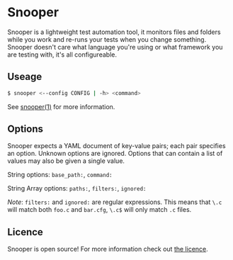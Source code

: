 # Snooper

Snooper is a lightweight test automation tool, it monitors files and folders while you work and re-runs your tests when you change something. Snooper doesn't care what language you're using or what framework you are testing with, it's all configureable.

## Useage

```bash
$ snooper <--config CONFIG | -h> <command>
```

See [snooper(1)](http://iwillspeak.github.com/snooper/snooper.1.html) for more information.

## Options

Snooper expects a YAML document of key-value pairs; each pair specifies an 
option. Unknown options are ignored. Options that can contain a list of values
may also be given a single value.

String options: `base_path:`, `command:`

String Array options: `paths:`, `filters:`, `ignored:`
   
_Note_: `filters:` and `ignored:` are regular expressions. This means that
`\.c` will match both `foo.c` and `bar.cfg`, `\.c$` will only match `.c` files.

<script src="https://gist.github.com/iwillspeak/5191785.js"></script>

## Licence

Snooper is open source! For more information check out [the licence](LICENCE.md).